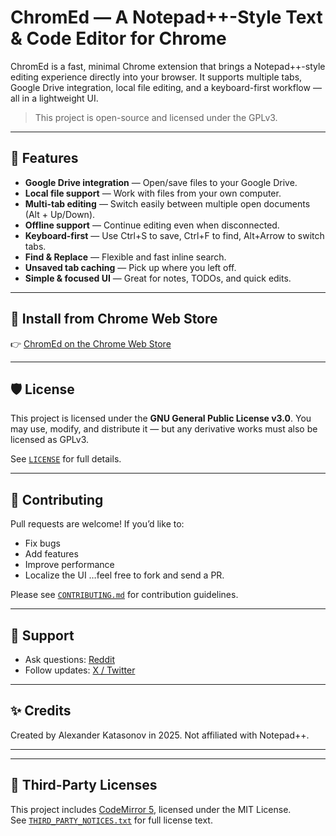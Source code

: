 # ChromEd — A Notepad++-Style Text & Code Editor for Chrome

ChromEd is a fast, minimal Chrome extension that brings a Notepad++-style editing experience directly into your browser. It supports multiple tabs, Google Drive integration, local file editing, and a keyboard-first workflow — all in a lightweight UI.

> This project is open-source and licensed under the GPLv3.

---

## 🚀 Features

* **Google Drive integration** — Open/save files to your Google Drive.
* **Local file support** — Work with files from your own computer.
* **Multi-tab editing** — Switch easily between multiple open documents (Alt + Up/Down).
* **Offline support** — Continue editing even when disconnected.
* **Keyboard-first** — Use Ctrl+S to save, Ctrl+F to find, Alt+Arrow to switch tabs.
* **Find & Replace** — Flexible and fast inline search.
* **Unsaved tab caching** — Pick up where you left off.
* **Simple & focused UI** — Great for notes, TODOs, and quick edits.

---

## 🧩 Install from Chrome Web Store

👉 [ChromEd on the Chrome Web Store](https://chrome.google.com/webstore/detail/gjpealfnbgbllonnhhcgmfbccedcjena)

---

## 🛡 License

This project is licensed under the **GNU General Public License v3.0**.
You may use, modify, and distribute it — but any derivative works must also be licensed as GPLv3.

See [`LICENSE`](./LICENSE) for full details.

---

## 🤝 Contributing

Pull requests are welcome! If you’d like to:

* Fix bugs
* Add features
* Improve performance
* Localize the UI
  …feel free to fork and send a PR.

Please see [`CONTRIBUTING.md`](./CONTRIBUTING.md) for contribution guidelines.

---

## 💬 Support

* Ask questions: [Reddit](https://www.reddit.com/r/chromedapp)
* Follow updates: [X / Twitter](https://x.com/chromedapp)

---

## ✨ Credits

Created by Alexander Katasonov in 2025.
Not affiliated with Notepad++.

---

---

## 🧾 Third-Party Licenses

This project includes [CodeMirror 5](https://codemirror.net/), licensed under the MIT License.  
See [`THIRD_PARTY_NOTICES.txt`](./THIRD_PARTY_NOTICES.txt) for full license text.
